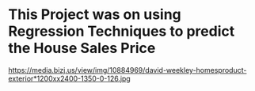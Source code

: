 # This Project was on using Regression Techniques to predict the House Sales Price

https://media.bizj.us/view/img/10884969/david-weekley-homesproduct-exterior*1200xx2400-1350-0-126.jpg
